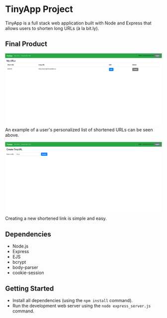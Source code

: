# TinyApp Project

TinyApp is a full stack web application built with Node and Express that allows users to shorten long URLs (à la bit.ly).

## Final Product

![Example of a user's list of shortened URLs](docs/url-page.png)
An example of a user's personalized list of shortened URLs can be seen above.

!["Example of creating a new TinyURL"](docs/url-edit-page.png)
Creating a new shortened link is simple and easy.

## Dependencies

- Node.js
- Express
- EJS
- bcrypt
- body-parser
- cookie-session

## Getting Started

- Install all dependencies (using the `npm install` command).
- Run the development web server using the `node express_server.js` command.